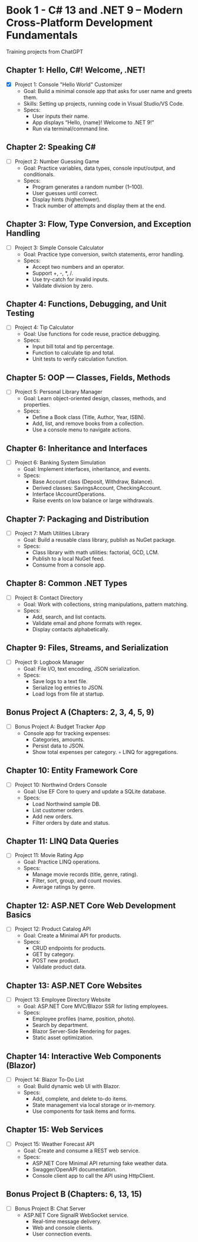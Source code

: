 ﻿# Book 1 - C# 13 and .NET 9 – Modern Cross-Platform Development Fundamentals
Training projects from ChatGPT

## Chapter 1: Hello, C#! Welcome, .NET!
- [X] Project 1: Console "Hello World" Customizer
    - Goal: Build a minimal console app that asks for user name and greets them.
    - Skills: Setting up projects, running code in Visual Studio/VS Code.
    - Specs:
        - User inputs their name.
        - App displays “Hello, {name}! Welcome to .NET 9!”
        - Run via terminal/command line.

## Chapter 2: Speaking C#
- [ ] Project 2: Number Guessing Game
    - Goal: Practice variables, data types, console input/output, and conditionals.
    - Specs:
        - Program generates a random number (1–100).
        - User guesses until correct.
        - Display hints (higher/lower).
        - Track number of attempts and display them at the end.

## Chapter 3: Flow, Type Conversion, and Exception Handling
- [ ] Project 3: Simple Console Calculator
    - Goal: Practice type conversion, switch statements, error handling.
    - Specs:
        - Accept two numbers and an operator.
        - Support +, -, *, /.
        - Use try-catch for invalid inputs.
        - Validate division by zero.

## Chapter 4: Functions, Debugging, and Unit Testing
- [ ] Project 4: Tip Calculator
    - Goal: Use functions for code reuse, practice debugging.
    - Specs:
        - Input bill total and tip percentage.
        - Function to calculate tip and total.
        - Unit tests to verify calculation function.

## Chapter 5: OOP — Classes, Fields, Methods
- [ ] Project 5: Personal Library Manager
    - Goal: Learn object-oriented design, classes, methods, and properties.
    - Specs:
        - Define a Book class (Title, Author, Year, ISBN).
        - Add, list, and remove books from a collection.
        - Use a console menu to navigate actions.

## Chapter 6: Inheritance and Interfaces
- [ ] Project 6: Banking System Simulation
    - Goal: Implement interfaces, inheritance, and events.
    - Specs:
        - Base Account class (Deposit, Withdraw, Balance).
        - Derived classes: SavingsAccount, CheckingAccount.
        - Interface IAccountOperations.
        - Raise events on low balance or large withdrawals.

## Chapter 7: Packaging and Distribution
- [ ] Project 7: Math Utilities Library
    - Goal: Build a reusable class library, publish as NuGet package.
    - Specs:
        - Class library with math utilities: factorial, GCD, LCM.
        - Publish to a local NuGet feed.
        - Consume from a console app.

## Chapter 8: Common .NET Types
- [ ] Project 8: Contact Directory
    - Goal: Work with collections, string manipulations, pattern matching.
    - Specs:
        - Add, search, and list contacts.
        - Validate email and phone formats with regex.
        - Display contacts alphabetically.

## Chapter 9: Files, Streams, and Serialization
- [ ] Project 9: Logbook Manager
    - Goal: File I/O, text encoding, JSON serialization.
    - Specs:
        - Save logs to a text file.
        - Serialize log entries to JSON.
        - Load logs from file at startup.

## Bonus Project A (Chapters: 2, 3, 4, 5, 9)
- [ ] Bonus Project A: Budget Tracker App
    - Console app for tracking expenses:
        - Categories, amounts.
        - Persist data to JSON.
        - Show total expenses per category.
        ◦ LINQ for aggregations.

## Chapter 10: Entity Framework Core
- [ ] Project 10: Northwind Orders Console
    - Goal: Use EF Core to query and update a SQLite database.
    - Specs:
        - Load Northwind sample DB.
        - List customer orders.
        - Add new orders.
        - Filter orders by date and status.

## Chapter 11: LINQ Data Queries
- [ ] Project 11: Movie Rating App
    - Goal: Practice LINQ operations.
    - Specs:
        - Manage movie records (title, genre, rating).
        - Filter, sort, group, and count movies.
        - Average ratings by genre.

## Chapter 12: ASP.NET Core Web Development Basics
- [ ] Project 12: Product Catalog API
    - Goal: Create a Minimal API for products.
    - Specs:
        - CRUD endpoints for products.
        - GET by category.
        - POST new product.
        - Validate product data.

## Chapter 13: ASP.NET Core Websites
- [ ] Project 13: Employee Directory Website
    - Goal: ASP.NET Core MVC/Blazor SSR for listing employees.
    - Specs:
        - Employee profiles (name, position, photo).
        - Search by department.
        - Blazor Server-Side Rendering for pages.
        - Static asset optimization.

## Chapter 14: Interactive Web Components (Blazor)
- [ ] Project 14: Blazor To-Do List
    - Goal: Build dynamic web UI with Blazor.
    - Specs:
        - Add, complete, and delete to-do items.
        - State management via local storage or in-memory.
        - Use components for task items and forms.

## Chapter 15: Web Services
- [ ] Project 15: Weather Forecast API
    - Goal: Create and consume a REST web service.
    - Specs:
        - ASP.NET Core Minimal API returning fake weather data.
        - Swagger/OpenAPI documentation.
        - Console client app to call the API using HttpClient.

## Bonus Project B (Chapters: 6, 13, 15)
- [ ] Bonus Project B: Chat Server
    - ASP.NET Core SignalR WebSocket service.
        - Real-time message delivery.
        - Web and console clients.
        - User connection events.

























